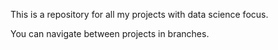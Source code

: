 This is a repository for all my projects with data science focus.

You can navigate between projects in branches.
